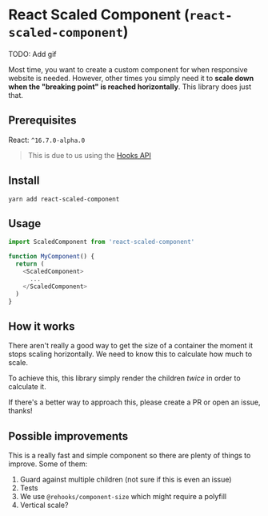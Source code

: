 # React Scaled Component (`react-scaled-component`)

TODO: Add gif

Most time, you want to create a custom component for when responsive website is needed. However, other times you simply need it to **scale down when the "breaking point" is reached horizontally**. This library does just that.

## Prerequisites
React: `^16.7.0-alpha.0`
> This is due to us using the [Hooks API](https://reactjs.org/docs/hooks-intro.html)

## Install
```
yarn add react-scaled-component
```

## Usage
```js
import ScaledComponent from 'react-scaled-component'

function MyComponent() {
  return (
    <ScaledComponent>
      ...
    </ScaledComponent>
  )
}
```

## How it works

There aren't really a good way to get the size of a container the moment it stops scaling horizontally. We need to know this to calculate how much to scale.

To achieve this, this library simply render the children *twice* in order to calculate it.

If there's a better way to approach this, please create a PR or open an issue, thanks!

## Possible improvements

This is a really fast and simple component so there are plenty of things to improve. Some of them: 
1. Guard against multiple children (not sure if this is even an issue)
2. Tests
3. We use `@rehooks/component-size` which might require a polyfill
4. Vertical scale?